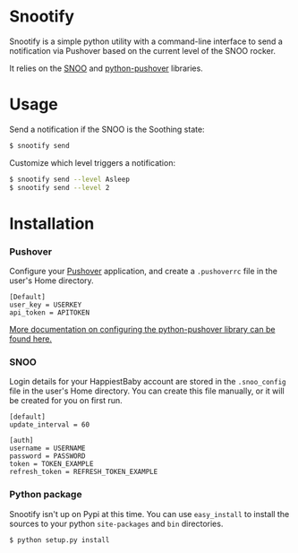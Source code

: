 # Snootify

Snootify is a simple python utility with a command-line interface to send a notification via Pushover based on the current level of the SNOO rocker. 

It relies on the [SNOO](https://github.com/maebert/snoo) and [python-pushover](https://github.com/Thibauth/python-pushover) libraries. 

# Usage

Send a notification if the SNOO is the Soothing state:
```sh
$ snootify send
```

Customize which level triggers a notification:
```sh
$ snootify send --level Asleep
$ snootify send --level 2
```

# Installation

### Pushover

Configure your [Pushover](https://pushover.net/api) application, and create a `.pushoverrc` file in the user's Home directory.

```
[Default]
user_key = USERKEY
api_token = APITOKEN
```

[More documentation on configuring the python-pushover library can be found here.](https://github.com/Thibauth/python-pushover#configuration)

### SNOO

Login details for your HappiestBaby account are stored in the `.snoo_config` file in the user's Home directory. You can create this file manually, or it will be created for you on first run.

```
[default]
update_interval = 60

[auth]
username = USERNAME
password = PASSWORD
token = TOKEN_EXAMPLE
refresh_token = REFRESH_TOKEN_EXAMPLE
```

### Python package

Snootify isn't up on Pypi at this time. You can use `easy_install` to install the sources to your python `site-packages` and `bin` directories.

```sh
$ python setup.py install
```
